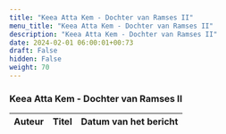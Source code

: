 ```yaml
---
title: "Keea Atta Kem - Dochter van Ramses II"
menu_title: "Keea Atta Kem - Dochter van Ramses II"
description: "Keea Atta Kem - Dochter van Ramses II"
date: 2024-02-01 06:00:01+00:73
draft: False
hidden: False
weight: 70
---
```

### Keea Atta Kem - Dochter van Ramses II

**Auteur** | **Titel** | **Datum van het bericht**
---|---|---

